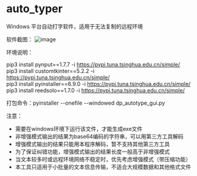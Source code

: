 # auto_typer
Windows 平台自动打字软件，适用于无法复制的远程环境

软件截图：
![image](https://github.com/user-attachments/assets/d6287965-2b5c-4151-a0b6-711af5fbed77)


环境说明：

pip3 install pynput==1.7.7 -i https://pypi.tuna.tsinghua.edu.cn/simple/  
pip3 install customtkinter==5.2.2 -i https://pypi.tuna.tsinghua.edu.cn/simple/  
pip3 install pyinstaller==6.9.0 -i https://pypi.tuna.tsinghua.edu.cn/simple/  
pip3 install reedsolo==1.7.0 -i https://pypi.tuna.tsinghua.edu.cn/simple/  

打包命令：pyinstaller --onefile --windowed dp_autotype_gui.py 

注意：
- 需要在windows环境下运行该文件，才能生成exe文件
- 非增强模式输出的结果为base64编码的字符串，可以用第三方工具解码
- 增强模式输出的结果只能用本程序解码，暂不支持其他第三方工具
- 为了保证纠错功能，增强模式输出的结果长度一般高于非增强模式
- 当文本较多时或远程环境网络不稳定时，优先考虑增强模式（带压缩功能）
- 本工具只适用于小批量的文本信息传输，不适合大规模数据和其他格式文件

